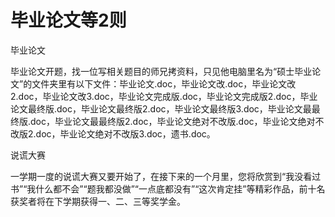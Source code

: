# 毕业论文等2则

毕业论文

毕业论文开题，找一位写相关题目的师兄拷资料，只见他电脑里名为“硕士毕业论文”的文件夹里有以下文件：毕业论文.doc，毕业论文改.doc，毕业论文改2.doc，毕业论文改3.doc，毕业论文完成版.doc，毕业论文完成版2.doc，毕业论文最终版.doc，毕业论文最终版2.doc，毕业论文最终版3.doc，毕业论文最最终版.doc，毕业论文最最终版2.doc，毕业论文绝对不改版.doc，毕业论文绝对不改版2.doc，毕业论文绝对不改版3.doc，遗书.doc。

说谎大赛

一学期一度的说谎大赛又要开始了，在接下来的一个月里，您将欣赏到“我没看过书”“我什么都不会”“题我都没做”“一点底都没有”“这次肯定挂”等精彩作品，前十名获奖者将在下学期获得一、二、三等奖学金。